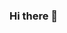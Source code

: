 ### Hi there 👋

<!--
**brandonrumer/brandonrumer** is a ✨ _special_ ✨ repository because its `README.md` (this file) appears on your GitHub profile.

Here are some ideas to get you started:

- 🔭 I’m currently working on ...
- 🌱 I’m currently learning ...
- 👯 I’m looking to collaborate on ...
- 🤔 I’m looking for help with ...
- 💬 Ask me about ...
- 📫 How to reach me: ...
- 😄 Pronouns: ...
- ⚡ Fun fact: ...
-->

<meta name="google-site-verification" content="B8yGvimq22w9-oWtCIR0oX_s5gLbVjq1lF3pFYWm30k" />
